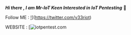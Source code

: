 ***Hi there , I am Mr-IoT Keen Interested in IoT Pentesting*** 👋


Follow ME : [!](https://img.shields.io/twitter/follow/v33riot?color=yellow&label=Mr-IoT&style=flat-square)](https://twitter.com/v33riot)

WEBSITE : [![iotpentest.com](https://img.shields.io/website?color=red&down_color=Green&down_message=will%20get%20back%20to%20you%20soon&logo=website&style=for-the-badge&up_color=Green&up_message=Check%20here&url=https%3A%2F%2Fwww.iotpentest.com%2F)






